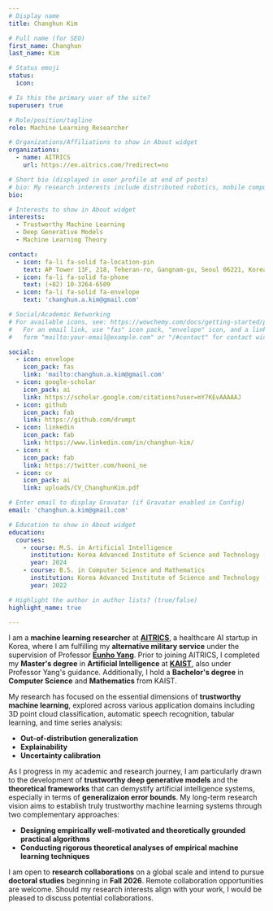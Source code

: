 ```yaml
---
# Display name
title: Changhun Kim

# Full name (for SEO)
first_name: Changhun
last_name: Kim

# Status emoji
status:
  icon:

# Is this the primary user of the site?
superuser: true

# Role/position/tagline
role: Machine Learning Researcher

# Organizations/Affiliations to show in About widget
organizations:
  - name: AITRICS
    url: https://en.aitrics.com/?redirect=no

# Short bio (displayed in user profile at end of posts)
# bio: My research interests include distributed robotics, mobile computing and programmable matter.
bio:

# Interests to show in About widget
interests:
  - Trustworthy Machine Learning
  - Deep Generative Models
  - Machine Learning Theory

contact:
  - icon: fa-li fa-solid fa-location-pin
    text: AP Tower 13F, 218, Teheran-ro, Gangnam-gu, Seoul 06221, Korea
  - icon: fa-li fa-solid fa-phone
    text: (+82) 10-3264-6509
  - icon: fa-li fa-solid fa-envelope
    text: 'changhun.a.kim@gmail.com'

# Social/Academic Networking
# For available icons, see: https://wowchemy.com/docs/getting-started/page-builder/#icons
#   For an email link, use "fas" icon pack, "envelope" icon, and a link in the
#   form "mailto:your-email@example.com" or "/#contact" for contact widget.

social:
  - icon: envelope
    icon_pack: fas
    link: 'mailto:changhun.a.kim@gmail.com'
  - icon: google-scholar
    icon_pack: ai
    link: https://scholar.google.com/citations?user=mY7KEvAAAAAJ
  - icon: github
    icon_pack: fab
    link: https://github.com/drumpt
  - icon: linkedin
    icon_pack: fab
    link: https://www.linkedin.com/in/changhun-kim/
  - icon: x
    icon_pack: fab
    link: https://twitter.com/hooni_ne
  - icon: cv
    icon_pack: ai
    link: uploads/CV_ChanghunKim.pdf

# Enter email to display Gravatar (if Gravatar enabled in Config)
email: 'changhun.a.kim@gmail.com'

# Education to show in About widget
education:
  courses:
    - course: M.S. in Artificial Intelligence
      institution: Korea Advanced Institute of Science and Technology (KAIST)
      year: 2024
    - course: B.S. in Computer Science and Mathematics
      institution: Korea Advanced Institute of Science and Technology (KAIST)
      year: 2022

# Highlight the author in author lists? (true/false)
highlight_name: true

---
```


I am a **machine learning researcher** at [**AITRICS**](http://en.aitrics.com/?redirect=no), a healthcare AI startup in Korea, where I am fulfilling my **alternative military service** under the supervision of Professor [**Eunho Yang**](https://mli.kaist.ac.kr/people/). Prior to joining AITRICS, I completed my **Master's degree** in **Artificial Intelligence** at [**KAIST**](https://kaist.ac.kr/en/), also under Professor Yang's guidance. Additionally, I hold a **Bachelor's degree** in **Computer Science** and **Mathematics** from KAIST.

My research has focused on the essential dimensions of **trustworthy machine learning**, explored across various application domains including 3D point cloud classification, automatic speech recognition, tabular learning, and time series analysis:
- **Out-of-distribution generalization**
- **Explainability**
- **Uncertainty calibration**

As I progress in my academic and research journey, I am particularly drawn to the development of **trustworthy deep generative models** and the **theoretical frameworks** that can demystify artificial intelligence systems, especially in terms of **generalizaion error bounds**. My long-term research vision aims to establish truly trustworthy machine learning systems through two complementary approaches:
- **Designing empirically well-motivated and theoretically grounded practical algorithms**
- **Conducting rigorous theoretical analyses of empirical machine learning techniques**

I am open to **research collaborations** on a global scale and intend to pursue **doctoral studies** beginning in **Fall 2026**. Remote collaboration opportunities are welcome. Should my research interests align with your work, I would be pleased to discuss potential collaborations.